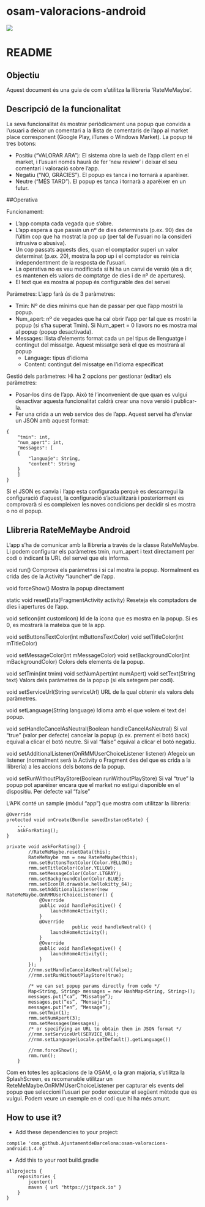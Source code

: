 # osam-valoracions-android
[![](https://jitpack.io/v/AjuntamentdeBarcelona/osam-valoracions-android.svg)](https://jitpack.io/#AjuntamentdeBarcelona/osam-valoracions-android)
# README

## Objectiu

Aquest document és una guia de com s’utilitza la llibreria ‘RateMeMaybe’. 

## Descripció de la funcionalitat

La seva funcionalitat és mostrar periòdicament una popup que convida a l’usuari a deixar un comentari a la llista de comentaris de l’app al market place corresponent (Google Play, iTunes o Windows Market). 
La popup té tres botons:
-	Positiu (“VALORAR ARA”): El sistema obre la web de l’app client en el market, i l’usuari només haurà de fer ‘new review’ i deixar el seu comentari i valoració sobre l’app.
-	Negatiu (“NO, GRÀCIES”).  El popup es tanca i no tornarà a aparèixer.
-	Neutre (“MÉS TARD”). El popup es tanca i tornarà a aparèixer en un futur.

##Operativa

Funcionament:
- L’app compta cada vegada que s’obre. 
- L’app espera a que passin un nº de dies determinats (p.ex. 90) des de l’últim cop que ha mostrat la pop up (per tal de l’usuari no la consideri intrusiva o abusiva).
- Un cop passats aquests dies, quan el comptador superi un valor determinat (p.ex. 20), mostra la pop up i el comptador es reinicia independentment de la resposta de l’usuari. 
- La operativa no es veu modificada si hi ha un canvi de versió (és a dir, es mantenen els valors de comptatge de dies i de nº de apertures).
- El text que es mostra al popup és configurable des del servei

Paràmetres: L’app farà ús de 3 paràmetres:
- Tmin: Nº de dies mínims que han de passar per que l’app mostri la popup. 
- Num_apert: nº de vegades que ha cal obrir l’app per tal que es mostri la popup (si s’ha superat Tmin).
Si Num_apert = 0 llavors no es mostra mai al popup (popup desactivada).
- Messages: llista d’elements format cada un pel tipus de llenguatge i contingut del missatge. Aquest missatge serà el que es mostrarà al popup
	- Language: tipus d’idioma
	- Content: contingut del missatge en l’idioma especificat

Gestió dels paràmetres: Hi ha 2 opcions per gestionar (editar) els paràmetres:
- Posar-los dins de l’app. Això té l’inconvenient de que quan es vulgui desactivar aquesta funcionalitat caldrà crear una nova versió i publicar-la. 
- Fer una crida a un web service des de l’app. Aquest servei ha d’enviar un JSON amb aquest format:

```
{
	"tmin": int,
	"num_apert": int,
	"messages": [
	{
		"languaje": String,
		"content": String
	}
	]
}
```

Si el JSON es canvia i l’app esta configurada perquè es descarregui la configuració d’aquest, la configuració s’actualitzarà i posteriorment es comprovarà si es compleixen les noves condicions per decidir si es mostra o no el popup.

## Llibreria RateMeMaybe Android

L’app s’ha de comunicar amb la llibreria a través de la classe RateMeMaybe. Li podem configurar els paràmetres tmin, num_apert i text directament per codi o indicant la URL del servei que els informa.

void run()
Comprova els paràmetres i si cal mostra la popup. Normalment es crida des de la Activity “launcher“ de l’app.

void forceShow()
Mostra la popup directament

static void resetData(FragmentActivity activity)
Reseteja els comptadors de dies i apertures de l’app.

void setIcon(int customIcon)
Id de la icona que es mostra en la popup. Si es 0, es mostrarà la mateixa que té la app.

void setButtonsTextColor(int mButtonsTextColor)
void setTitleColor(int mTitleColor)

void setMessageColor(int mMessageColor)
void setBackgroundColor(int mBackgroundColor)
Colors dels elements de la popup.

void setTmin(int tmim)
void setNumApert(int numApert)
void setText(String text)
Valors dels paràmetres de la popup (si els setegem per codi).

void setServiceUrl(String serviceUrl)
URL de la qual obtenir els valors dels paràmetres.

void setLanguage(String language)
Idioma amb el que volem el text del popup.

void setHandleCancelAsNeutral(Boolean handleCancelAsNeutral)
Si val “true” (valor per defecte) cancelar la popup (p.ex. prement el botó back) equival a clicar el botó neutre. Si val “false” equival a clicar el botó negatiu.

void setAdditionalListener(OnRMMUserChoiceListener listener)
Afegeix un listener (normalment serà la Activity o Fragment des del que es crida a la llibrería) a les accions dels botons de la popup.

void setRunWithoutPlayStore(Boolean runWithoutPlayStore)
Si val “true” la popup pot aparéixer encara que el market no estigui disponible en el dispositiu. Per defecte val “false”

L’APK conté un sample (mòdul “app”) que mostra com utilitzar la llibreria:

```
@Override
protected void onCreate(Bundle savedInstanceState) {
    ...
    askForRating();
}

private void askForRating() {
        //RateMeMaybe.resetData(this);
        RateMeMaybe rmm = new RateMeMaybe(this);
        rmm.setButtonsTextColor(Color.YELLOW);
        rmm.setTitleColor(Color.YELLOW);
        rmm.setMessageColor(Color.LTGRAY);
        rmm.setBackgroundColor(Color.BLUE);
        rmm.setIcon(R.drawable.hellokitty_64);
        rmm.setAdditionalListener(new RateMeMaybe.OnRMMUserChoiceListener() {
            @Override
            public void handlePositive() {
                launchHomeActivity();
            }
            @Override
                        public void handleNeutral() {
                launchHomeActivity();
            }
            @Override
            public void handleNegative() {
                launchHomeActivity();
            }
        });        
        //rmm.setHandleCancelAsNeutral(false);
        //rmm.setRunWithoutPlayStore(true);

        /* we can set popup params directly from code */
        Map<String, String> messages = new HashMap<String, String>();
        messages.put(“ca”, “Missatge”);
        messages.put(“es”, “Mensaje”);
        messages.put(“en”, “Message”);
        rmm.setTmin(1);
        rmm.setNumApert(3);
        rmm.setMessages(messages);
        /* or specifying an URL to obtain them in JSON format */
        //rmm.setServiceUrl(SERVICE_URL);
        //rmm.setLanguage(Locale.getDefault().getLanguage())

        //rmm.forceShow();
        rmm.run();
    }

```
Com en totes les aplicacions de la OSAM, o la gran majoria, s’utilitza la SplashScreen, es recomanable utilitzar un ReteMeMaybe.OnRMMUserChoiceListener per capturar els  events del popup que seleccioni l’usuari per poder executar el següent mètode que es vulgui. Podem veure un exemple en el codi que hi ha més amunt.

## How to use it?
- Add these dependencies to your project:
```
compile 'com.github.AjuntamentdeBarcelona:osam-valoracions-android:1.4.0'
```
- Add this to your root build.gradle
```
allprojects {
    repositories {
        jcenter()
        maven { url "https://jitpack.io" }
    }
}
```
